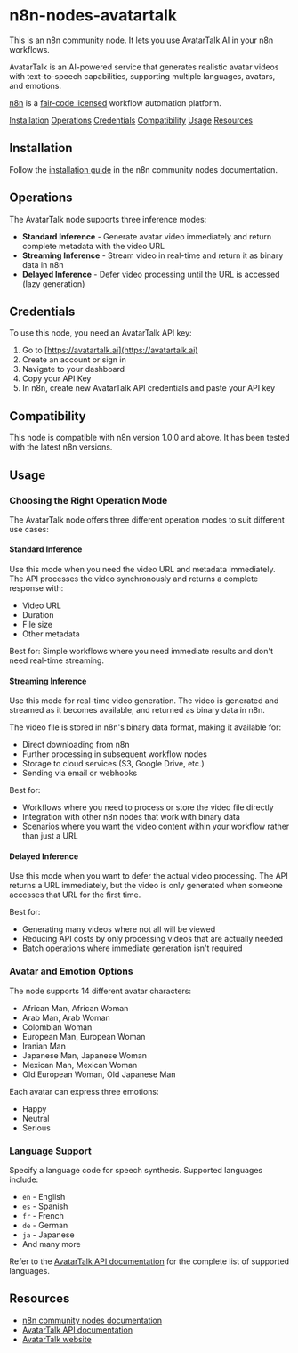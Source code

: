# n8n-nodes-avatartalk

This is an n8n community node. It lets you use AvatarTalk AI in your n8n workflows.

AvatarTalk is an AI-powered service that generates realistic avatar videos with text-to-speech capabilities, supporting multiple languages, avatars, and emotions.

[n8n](https://n8n.io/) is a [fair-code licensed](https://docs.n8n.io/reference/license/) workflow automation platform.

[Installation](#installation)
[Operations](#operations)
[Credentials](#credentials)
[Compatibility](#compatibility)
[Usage](#usage)
[Resources](#resources)

## Installation

Follow the [installation guide](https://docs.n8n.io/integrations/community-nodes/installation/) in the n8n community nodes documentation.

## Operations

The AvatarTalk node supports three inference modes:

- **Standard Inference** - Generate avatar video immediately and return complete metadata with the video URL
- **Streaming Inference** - Stream video in real-time and return it as binary data in n8n
- **Delayed Inference** - Defer video processing until the URL is accessed (lazy generation)

## Credentials

To use this node, you need an AvatarTalk API key:

1. Go to [https://avatartalk.ai](https://avatartalk.ai)
2. Create an account or sign in
3. Navigate to your dashboard
4. Copy your API Key
5. In n8n, create new AvatarTalk API credentials and paste your API key

## Compatibility

This node is compatible with n8n version 1.0.0 and above. It has been tested with the latest n8n versions.

## Usage

### Choosing the Right Operation Mode

The AvatarTalk node offers three different operation modes to suit different use cases:

#### Standard Inference
Use this mode when you need the video URL and metadata immediately. The API processes the video synchronously and returns a complete response with:
- Video URL
- Duration
- File size
- Other metadata

Best for: Simple workflows where you need immediate results and don't need real-time streaming.

#### Streaming Inference
Use this mode for real-time video generation. The video is generated and streamed as it becomes available, and returned as binary data in n8n.

The video file is stored in n8n's binary data format, making it available for:
- Direct downloading from n8n
- Further processing in subsequent workflow nodes
- Storage to cloud services (S3, Google Drive, etc.)
- Sending via email or webhooks

Best for:
- Workflows where you need to process or store the video file directly
- Integration with other n8n nodes that work with binary data
- Scenarios where you want the video content within your workflow rather than just a URL

#### Delayed Inference
Use this mode when you want to defer the actual video processing. The API returns a URL immediately, but the video is only generated when someone accesses that URL for the first time.

Best for:
- Generating many videos where not all will be viewed
- Reducing API costs by only processing videos that are actually needed
- Batch operations where immediate generation isn't required

### Avatar and Emotion Options

The node supports 14 different avatar characters:
- African Man, African Woman
- Arab Man, Arab Woman
- Colombian Woman
- European Man, European Woman
- Iranian Man
- Japanese Man, Japanese Woman
- Mexican Man, Mexican Woman
- Old European Woman, Old Japanese Man

Each avatar can express three emotions:
- Happy
- Neutral
- Serious

### Language Support

Specify a language code for speech synthesis. Supported languages include:
- `en` - English
- `es` - Spanish
- `fr` - French
- `de` - German
- `ja` - Japanese
- And many more

Refer to the [AvatarTalk API documentation](https://github.com/avatartalk-ai/avatartalk-examples/blob/main/API.md) for the complete list of supported languages.

## Resources

- [n8n community nodes documentation](https://docs.n8n.io/integrations/#community-nodes)
- [AvatarTalk API documentation](https://github.com/avatartalk-ai/avatartalk-examples/blob/main/API.md)
- [AvatarTalk website](https://avatartalk.ai)
